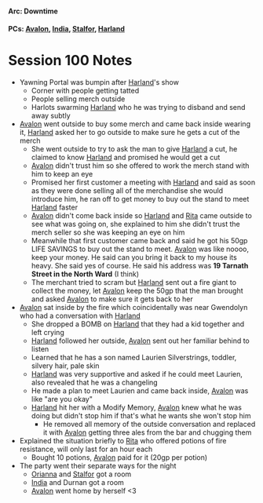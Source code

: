 #### Arc: Downtime
#### PCs: [Avalon](PCs/Current/Avalon.md), [India](PCs/Current/India.md), [Stalfor](PCs/Current/Stalfor.md), [Harland](PCs/Current/Harland.md)

# Session 100 Notes
- Yawning Portal was bumpin after [Harland](PCs/Current/Harland.md)'s show
	- Corner with people getting tatted
	- People selling merch outside
	- Harlots swarming [Harland](PCs/Current/Harland.md) who he was trying to disband and send away subtly
- [Avalon](PCs/Current/Avalon.md) went outside to buy some merch and came back inside wearing it, [Harland](PCs/Current/Harland.md) asked her to go outside to make sure he gets a cut of the merch
	- She went outside to try to ask the man to give [Harland](PCs/Current/Harland.md) a cut, he claimed to know [Harland](PCs/Current/Harland.md) and promised he would get a cut
	- [Avalon](PCs/Current/Avalon.md) didn't trust him so she offered to work the merch stand with him to keep an eye
	- Promised her first customer a meeting with [Harland](PCs/Current/Harland.md) and said as soon as they were done selling all of the merchandise she would introduce him, he ran off to get money to buy out the stand to meet [Harland](PCs/Current/Harland.md) faster
	- [Avalon](PCs/Current/Avalon.md) didn't come back inside so [Harland](PCs/Current/Harland.md) and [Rita](NPCs/Living/Rita) came outside to see what was going on, she explained to him she didn't trust the merch seller so she was keeping an eye on him
	- Meanwhile that first customer came back and said he got his 50gp LIFE SAVINGS to buy out the stand to meet. [Avalon](PCs/Current/Avalon.md) was like noooo, keep your money.  He said can you bring it back to my house its heavy. She said yes of course. He said his address was **19 Tarnath Street in the North Ward** (I think)
	- The merchant tried to scram but [Harland](PCs/Current/Harland.md) sent out a fire giant to collect the money, let [Avalon](PCs/Current/Avalon.md) keep the 50gp that the man brought and asked [Avalon](PCs/Current/Avalon.md) to make sure it gets back to her
- [Avalon](PCs/Current/Avalon.md) sat inside by the fire which coincidentally was near Gwendolyn who had a conversation with [Harland](PCs/Current/Harland.md)
	- She dropped a BOMB on [Harland](PCs/Current/Harland.md) that they had a kid together and left crying
	- [Harland](PCs/Current/Harland.md) followed her outside, [Avalon](PCs/Current/Avalon.md) sent out her familiar behind to listen
	- Learned that he has a son named Laurien Silverstrings, toddler, silvery hair, pale skin
	- [Harland](PCs/Current/Harland.md) was very supportive and asked if he could meet Laurien, also revealed that he was a changeling
	- He made a plan to meet Laurien and came back inside, [Avalon](PCs/Current/Avalon.md) was like "are you okay"
	- [Harland](PCs/Current/Harland.md) hit her with a Modify Memory, [Avalon](PCs/Current/Avalon.md) knew what he was doing but didn't stop him if that's what he wants she won't stop him
		- He removed all memory of the outside conversation and replaced it with [Avalon](PCs/Current/Avalon.md) getting three ales from the bar and chugging them
- Explained the situation briefly to [Rita](NPCs/Living/Rita) who offered potions of fire resistance, will only last for an hour each
	- Bought 10 potions, [Avalon](PCs/Current/Avalon.md) paid for it (20gp per potion)
- The party went their separate ways for the night
	- [Orianna](NPCs/Living/Greed.md) and [Stalfor](PCs/Current/Stalfor.md) got a room
	- [India](PCs/Current/India.md) and Durnan got a room
	- [Avalon](PCs/Current/Avalon.md) went home by herself <3